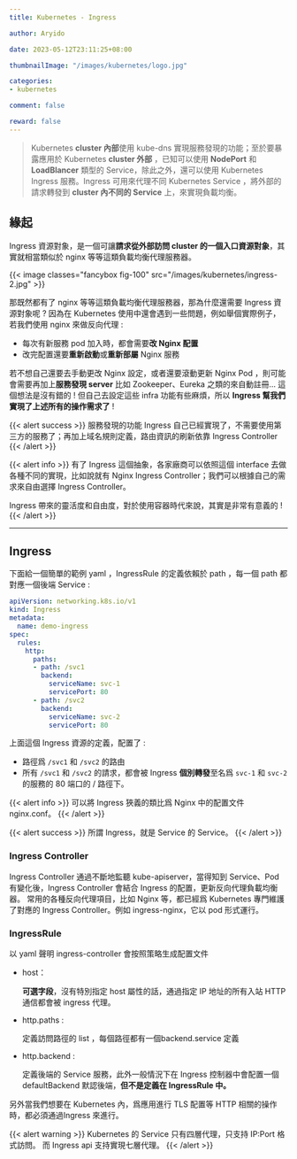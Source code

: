 ```yaml
---
title: Kubernetes - Ingress

author: Aryido

date: 2023-05-12T23:11:25+08:00

thumbnailImage: "/images/kubernetes/logo.jpg"

categories:
- kubernetes

comment: false

reward: false
---
```

<!--BODY-->
>  Kubernetes **cluster 內部**使用 kube-dns 實現服務發現的功能；至於要暴露應用於 Kubernetes **cluster 外部** ，已知可以使用 **NodePort** 和 **LoadBlancer** 類型的 Service，除此之外，還可以使用 Kubernetes Ingress 服務。Ingress 可用來代理不同 Kubernetes Service ，將外部的請求轉發到 **cluster 內不同的 Service** 上，來實現負載均衡。
<!--more-->

## 緣起

Ingress 資源對象，是一個可讓**請求從外部訪問 cluster 的一個入口資源對象**，其實就相當類似於 nginx 等等這類負載均衡代理服務器。

{{< image classes="fancybox fig-100" src="/images/kubernetes/ingress-2.jpg" >}}

那既然都有了 nginx 等等這類負載均衡代理服務器，那為什麼還需要 Ingress 資源對象呢 ? 因為在 Kubernetes 使用中還會遇到一些問題，例如舉個實際例子，若我們使用 nginx 來做反向代理 :
- 每次有新服務 pod 加入時，都會需要**改 Nginx 配置**
- 改完配置還要**重新啟動**或**重新部屬** Nginx 服務

若不想自己還要去手動更改 Nginx 設定，或者還要滾動更新 Nginx Pod ，則可能會需要再加上**服務發現 server** 比如 Zookeeper、Eureka 之類的來自動註冊... 這個想法是沒有錯的 ! 但自己去設定這些 infra 功能有些麻煩，所以 **Ingress 幫我們實現了上述所有的操作需求了** !

{{< alert success >}}
服務發現的功能 Ingress 自己已經實現了，不需要使用第三方的服務了；再加上域名規則定義，路由資訊的刷新依靠 Ingress Controller
{{< /alert >}}

{{< alert info >}}
有了 Ingress 這個抽象，各家廠商可以依照這個 interface 去做各種不同的實現，比如說就有 Nginx Ingress Controller；我們可以根據自己的需求來自由選擇 Ingress Controller。

Ingress 帶來的靈活度和自由度，對於使用容器時代來說，其實是非常有意義的 !
{{< /alert >}}

---

## Ingress

下面給一個簡單的範例 yaml ，IngressRule 的定義依賴於 path ，每一個 path 都對應一個後端 Service :

``` yaml
apiVersion: networking.k8s.io/v1
kind: Ingress
metadata:
  name: demo-ingress
spec:
  rules:
    http:
      paths:
      - path: /svc1
        backend:
          serviceName: svc-1
          servicePort: 80
      - path: /svc2
        backend:
          serviceName: svc-2
          servicePort: 80
```
上面這個 Ingress 資源的定義，配置了 :
- 路徑爲 ```/svc1``` 和  ```/svc2``` 的路由
- 所有 ```/svc1``` 和  ```/svc2``` 的請求，都會被 Ingress **個別轉發**至名爲 ```svc-1``` 和  ```svc-2``` 的服務的 80 端口的 / 路徑下。

{{< alert info >}}
可以將 Ingress 狹義的類比爲 Nginx 中的配置文件 nginx.conf。
{{< /alert >}}

{{< alert success >}}
所謂 Ingress，就是 Service 的 Service。
{{< /alert >}}

###  Ingress Controller

Ingress Controller 通過不斷地監聽 kube-apiserver，當得知到 Service、Pod 有變化後，Ingress Controller 會結合 Ingress 的配置，更新反向代理負載均衡器。  常用的各種反向代理項目，比如 Nginx 等，都已經爲 Kubernetes 專門維護了對應的 Ingress Controller。例如 ingress-nginx，它以 pod 形式運行。

###  IngressRule
以 yaml 聲明 ingress-controller 會按照策略生成配置文件

- host：

  **可選字段**，沒有特別指定 host 屬性的話，通過指定 IP 地址的所有入站 HTTP 通信都會被 ingress 代理。

- http.paths :

  定義訪問路徑的 list ，每個路徑都有一個backend.service 定義

- http.backend :

  定義後端的 Service 服務，此外一般情況下在 Ingress 控制器中會配置一個 defaultBackend 默認後端，**但不是定義在 IngressRule 中。**


另外當我們想要在 Kubernetes 內，爲應用進行 TLS 配置等 HTTP 相關的操作時，都必須通過Ingress 來進行。

{{< alert warning >}}
Kubernetes 的 Service 只有四層代理，只支持 IP:Port 格式訪問。
而 Ingress api 支持實現七層代理。
{{< /alert >}}





